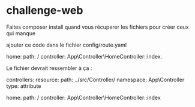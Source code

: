 # challenge-web
Faites composer install quand vous récuperer les fichiers pour créer ceux qui manque

ajouter ce code dans le fichier config/route.yaml

home:
    path: /
    controller: App\Controller\HomeController::index.


Le fichier devrait ressembler à ça :

controllers:
    resource:
        path: ../src/Controller/
        namespace: App\Controller
    type: attribute

home:
    path: /
    controller: App\Controller\HomeController::index
